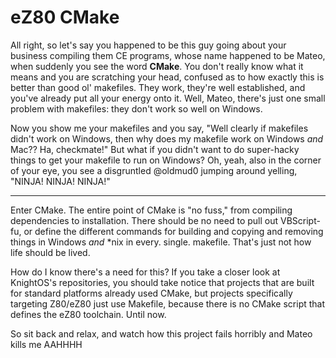 # eZ80 CMake
All right, so let's say you happened to be this guy going about your business compiling them CE programs, whose name happened to be Mateo, when suddenly you see the word **CMake**. You don't really know what it means and you are scratching your head, confused as to how exactly this is better than good ol' makefiles. They work, they're well established, and you've already put all your energy onto it. Well, Mateo, there's just one small problem with makefiles: they don't work so well on Windows.

Now you show me your makefiles and you say, "Well clearly if makefiles didn't work on Windows, then why does my makefile work on Windows *and* Mac?? Ha, checkmate!" But what if you didn't want to do super-hacky things to get your makefile to run on Windows? Oh, yeah, also in the corner of your eye, you see a disgruntled @oldmud0 jumping around yelling, "NINJA! NINJA! NINJA!"

---

Enter CMake. The entire point of CMake is "no fuss," from compiling dependencies to installation. There should be no need to pull out VBScript-fu, or define the different commands for building and copying and removing things in Windows *and* \*nix in every. single. makefile. That's just not how life should be lived.

How do I know there's a need for this? If you take a closer look at KnightOS's repositories, you should take notice that projects that are built for standard platforms already used CMake, but projects specifically targeting Z80/eZ80 just use Makefile, because there is no CMake script that defines the eZ80 toolchain. Until now.

So sit back and relax, and watch how this project fails horribly and Mateo kills me AAHHHH
